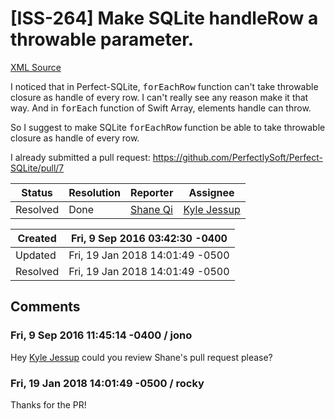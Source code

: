 # [ISS-264] Make SQLite handleRow a throwable parameter.

[XML Source](../xml/ISS-264.xml)
<p><p>I noticed that in Perfect-SQLite, <tt>forEachRow</tt> function can't take throwable closure as handle of every row. I can't really see any reason make it that way. And in <tt>forEach</tt> function of Swift Array, elements handle can throw.</p>

<p>So I suggest to make SQLite <tt>forEachRow</tt> function be able to take throwable closure as handle of every row.</p>

<p>I already submitted a pull request: <a href="https://github.com/PerfectlySoft/Perfect-SQLite/pull/7" class="external-link" rel="nofollow">https://github.com/PerfectlySoft/Perfect-SQLite/pull/7</a></p></p>





Status|Resolution|Reporter|Assignee
------|----------|--------|--------
Resolved|Done|[Shane Qi](ShaneQi)|[Kyle Jessup]($kjessup)





Created|Fri, 9 Sep 2016 03:42:30 -0400
-------|--------------
Updated|Fri, 19 Jan 2018 14:01:49 -0500
Resolved|Fri, 19 Jan 2018 14:01:49 -0500


## Comments




### Fri, 9 Sep 2016 11:45:14 -0400 / jono 

<p><p>Hey <a href="http://jira.perfect.org:8080/secure/ViewProfile.jspa?name=kjessup" class="user-hover" rel="kjessup">Kyle Jessup</a> could you review Shane's pull request please?</p></p>


### Fri, 19 Jan 2018 14:01:49 -0500 / rocky 

<p><p>Thanks for the PR!</p></p>


